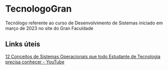 # TecnologoGran
Tecnólogo referente ao curso de Desenvolvimento de Sistemas iniciado em março de 2023 no site do Gran Faculdade

## Links úteis

[12 Conceitos de Sistemas Operacionais que todo Estudante de Tecnologia precisa conhecer - YouTube](https://www.youtube.com/watch?v=T7lCM3l7vAQ&ab_channel=BósonTreinamentos)
